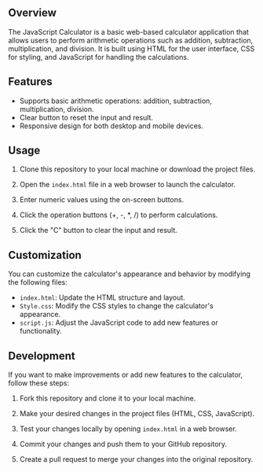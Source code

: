 ## Overview

The JavaScript Calculator is a basic web-based calculator application that allows users to perform arithmetic operations such as addition, subtraction, multiplication, and division. It is built using HTML for the user interface, CSS for styling, and JavaScript for handling the calculations.

## Features

- Supports basic arithmetic operations: addition, subtraction, multiplication, division.
- Clear button to reset the input and result.
- Responsive design for both desktop and mobile devices.

## Usage

1. Clone this repository to your local machine or download the project files.

2. Open the `index.html` file in a web browser to launch the calculator.

3. Enter numeric values using the on-screen buttons.

4. Click the operation buttons (+, -, *, /) to perform calculations.

5. Click the "C" button to clear the input and result.

## Customization

You can customize the calculator's appearance and behavior by modifying the following files:

- `index.html`: Update the HTML structure and layout.
- `Style.css`: Modify the CSS styles to change the calculator's appearance.
- `script.js`: Adjust the JavaScript code to add new features or functionality.

## Development

If you want to make improvements or add new features to the calculator, follow these steps:

1. Fork this repository and clone it to your local machine.

2. Make your desired changes in the project files (HTML, CSS, JavaScript).

3. Test your changes locally by opening `index.html` in a web browser.

4. Commit your changes and push them to your GitHub repository.

5. Create a pull request to merge your changes into the original repository.
